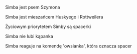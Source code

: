 Simba jest psem Szymona

Simba jest mieszańcem Huskyego i Rottweilera

Życiowym priorytetem Simby są spacerki

Simba nie lubi kąpanka

Simba reaguje na komendę 'owsianka', która oznacza spacer
